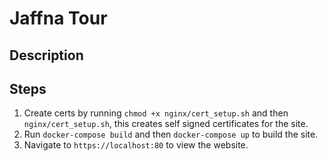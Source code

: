 Jaffna Tour
===========

## Description

## Steps
1. Create certs by running `chmod +x nginx/cert_setup.sh` and then `nginx/cert_setup.sh`, this creates
   self signed certificates for the site.
2. Run `docker-compose build` and then `docker-compose up` to build the site.
3. Navigate to `https://localhost:80` to view the website.
